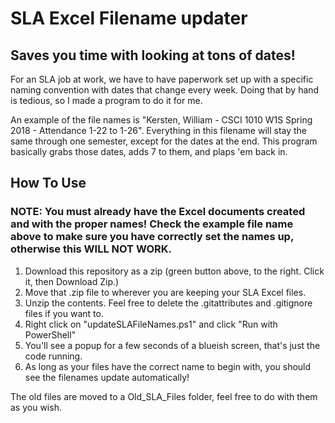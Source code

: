 # SLA Excel Filename updater
## Saves you time with looking at tons of dates!
For an SLA job at work, we have to have paperwork set up with a specific naming convention with dates that change every week. Doing that by hand is tedious, so I made a program to do it for me.

An example of the file names is "Kersten, William - CSCI 1010 W1S Spring 2018 - Attendance 1-22 to 1-26". Everything in this filename will stay the same through one semester, except for the dates at the end. This program basically grabs those dates, adds 7 to them, and plaps 'em back in.

## How To Use
### NOTE: You must already have the Excel documents created and with the proper names! Check the example file name above to make sure you have correctly set the names up, otherwise this WILL NOT WORK.

1. Download this repository as a zip (green button above, to the right. Click it, then Download Zip.) 
2. Move that .zip file to wherever you are keeping your SLA Excel files.
3. Unzip the contents. Feel free to delete the .gitattributes and .gitignore files if you want to.
4. Right click on "updateSLAFileNames.ps1" and click "Run with PowerShell"
5. You'll see a popup for a few seconds of a blueish screen, that's just the code running. 
6. As long as your files have the correct name to begin with, you should see the filenames update automatically! 

The old files are moved to a Old_SLA_Files folder, feel free to do with them as you wish.